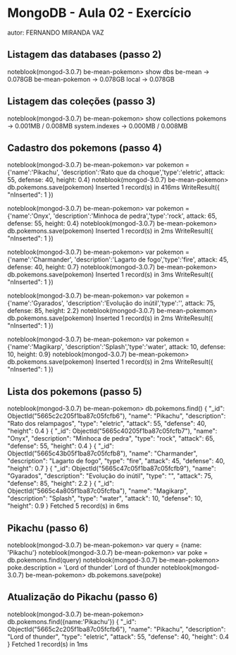 # MongoDB - Aula 02 - Exercício
autor: FERNANDO MIRANDA VAZ

## Listagem das databases (passo 2)
noteblook(mongod-3.0.7) be-mean-pokemon> show dbs
be-mean         → 0.078GB
be-mean-pokemon → 0.078GB
local           → 0.078GB


## Listagem das coleções (passo 3)
noteblook(mongod-3.0.7) be-mean-pokemon> show collections
pokemons       → 0.001MB / 0.008MB
system.indexes → 0.000MB / 0.008MB


## Cadastro dos pokemons (passo 4)

noteblook(mongod-3.0.7) be-mean-pokemon> var pokemon = {'name':'Pikachu', 'description':'Rato que da choque','type':'eletric', attack: 55, defense: 40, height: 0.4}
noteblook(mongod-3.0.7) be-mean-pokemon> db.pokemons.save(pokemon)
Inserted 1 record(s) in 416ms
WriteResult({
  "nInserted": 1
})

noteblook(mongod-3.0.7) be-mean-pokemon> var pokemon = {'name':'Onyx', 'description':'Minhoca de pedra','type':'rock', attack: 65, defense: 55, height: 0.4}
noteblook(mongod-3.0.7) be-mean-pokemon> db.pokemons.save(pokemon)
Inserted 1 record(s) in 2ms
WriteResult({
  "nInserted": 1
})

noteblook(mongod-3.0.7) be-mean-pokemon> var pokemon = {'name':'Charmander', 'description':'Lagarto de fogo','type':'fire', attack: 45, defense: 40, height: 0.7}
noteblook(mongod-3.0.7) be-mean-pokemon> db.pokemons.save(pokemon)
Inserted 1 record(s) in 3ms
WriteResult({
  "nInserted": 1
})

noteblook(mongod-3.0.7) be-mean-pokemon> var pokemon = {'name':'Gyarados', 'description':'Evolução do inútil','type':'', attack: 75, defense: 85, height: 2.2}
noteblook(mongod-3.0.7) be-mean-pokemon> db.pokemons.save(pokemon)
Inserted 1 record(s) in 2ms
WriteResult({
  "nInserted": 1
})

noteblook(mongod-3.0.7) be-mean-pokemon> var pokemon = {'name':'Magikarp', 'description':'Splash','type':'water', attack: 10, defense: 10, height: 0.9}
noteblook(mongod-3.0.7) be-mean-pokemon> db.pokemons.save(pokemon)
Inserted 1 record(s) in 2ms
WriteResult({
  "nInserted": 1
})


## Lista dos pokemons (passo 5)
noteblook(mongod-3.0.7) be-mean-pokemon> db.pokemons.find()
{
  "_id": ObjectId("5665c2c205f1ba87c05fcfb6"),
  "name": "Pikachu",
  "description": "Rato dos relampagos",
  "type": "eletric",
  "attack": 55,
  "defense": 40,
  "height": 0.4
}
{
  "_id": ObjectId("5665c40205f1ba87c05fcfb7"),
  "name": "Onyx",
  "description": "Minhoca de pedra",
  "type": "rock",
  "attack": 65,
  "defense": 55,
  "height": 0.4
}
{
  "_id": ObjectId("5665c43b05f1ba87c05fcfb8"),
  "name": "Charmander",
  "description": "Lagarto de fogo",
  "type": "fire",
  "attack": 45,
  "defense": 40,
  "height": 0.7
}
{
  "_id": ObjectId("5665c47c05f1ba87c05fcfb9"),
  "name": "Gyarados",
  "description": "Evolução do inútil",
  "type": "",
  "attack": 75,
  "defense": 85,
  "height": 2.2
}
{
  "_id": ObjectId("5665c4a805f1ba87c05fcfba"),
  "name": "Magikarp",
  "description": "Splash",
  "type": "water",
  "attack": 10,
  "defense": 10,
  "height": 0.9
}
Fetched 5 record(s) in 6ms


## Pikachu (passo 6)
noteblook(mongod-3.0.7) be-mean-pokemon> var query = {name: 'Pikachu'}
noteblook(mongod-3.0.7) be-mean-pokemon> var poke = db.pokemons.find(query)
noteblook(mongod-3.0.7) be-mean-pokemon> poke.description = 'Lord of thunder'
Lord of thunder
noteblook(mongod-3.0.7) be-mean-pokemon> db.pokemons.save(poke)


## Atualização do Pikachu (passo 6)
noteblook(mongod-3.0.7) be-mean-pokemon> db.pokemons.find({name:'Pikachu'})
{
  "_id": ObjectId("5665c2c205f1ba87c05fcfb6"),
  "name": "Pikachu",
  "description": "Lord of thunder",
  "type": "eletric",
  "attack": 55,
  "defense": 40,
  "height": 0.4
}
Fetched 1 record(s) in 1ms
